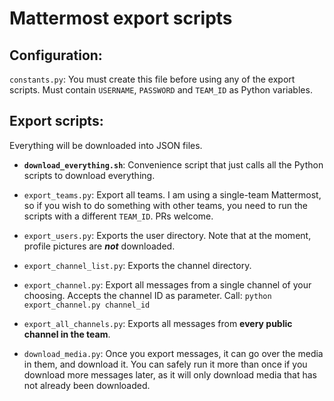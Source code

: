 # Mattermost export scripts

## Configuration:

`constants.py`: You must create this file before using any of the export scripts. Must contain `USERNAME`, `PASSWORD` and `TEAM_ID` as Python variables.

## Export scripts:

Everything will be downloaded into JSON files.

 * **`download_everything.sh`**: Convenience script that just calls all the Python scripts to download everything.

 * `export_teams.py`: Export all teams. I am using a single-team Mattermost, so if you wish to do something with other teams, you need to run the scripts with a different `TEAM_ID`. PRs welcome.

 * `export_users.py`: Exports the user directory. Note that at the moment, profile pictures are ***not*** downloaded.

 * `export_channel_list.py`: Exports the channel directory.

 * `export_channel.py`: Export all messages from a single channel of your choosing. Accepts the channel ID as parameter. Call: `python export_channel.py channel_id`

 * `export_all_channels.py`: Exports all messages from **every public channel in the team**.

 * `download_media.py`: Once you export messages, it can go over the media in them, and download it. You can safely run it more than once if you download more messages later, as it will only download media that has not already been downloaded.
